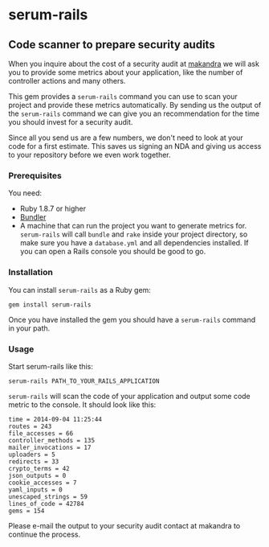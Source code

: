 serum-rails
===========

Code scanner to prepare security audits
---------------------------------------

When you inquire about the cost of a security audit at [makandra](http://www.makandra.com)
we will ask you to provide some metrics about your application, like the number of controller actions
and many others.

This gem provides a `serum-rails` command you can use to scan your project and
provide these metrics automatically. By sending us the output of the `serum-rails` command
we can give you an recommendation for the time you should invest for a security audit.

Since all you send us are a few numbers, we don't need to look at your code for a first
estimate. This saves us signing an NDA and giving us access to your repository before
we even work together.

### Prerequisites

You need:

- Ruby 1.8.7 or higher
- [Bundler](http://bundler.io/)
- A machine that can run the project you want to generate metrics for. `serum-rails` will call `bundle` and `rake`
  inside your project directory, so make sure you have a `database.yml` and all dependencies installed.
  If you can open a Rails console you should be good to go.

### Installation

You can install `serum-rails` as a Ruby gem:

```
gem install serum-rails
```

Once you have installed the gem you should have a `serum-rails` command in your path.

### Usage

Start serum-rails like this:

```
serum-rails PATH_TO_YOUR_RAILS_APPLICATION
```

`serum-rails` will scan the code of your application and output some code metric to the console.
It should look like this:

```
time = 2014-09-04 11:25:44
routes = 243
file_accesses = 66
controller_methods = 135
mailer_invocations = 17
uploaders = 5
redirects = 33
crypto_terms = 42
json_outputs = 0
cookie_accesses = 7
yaml_inputs = 0
unescaped_strings = 59
lines_of_code = 42784
gems = 154
```

Please e-mail the output to your security audit contact at makandra to continue the process.
